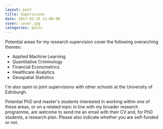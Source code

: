```yaml
---
layout: post
title: Supervision
date: 2017-03-25 11:00:00
cover: cover.jpg
categories: posts
---
```


Potential areas for my research supervision cover the following overarching themes:

* Applied Machine Learning
* Quantitative Criminology
* Financial Econometrics 
* Healthcare Analytics 
* Geospatial Statistics

I'm also open to joint supervisions with other schools at the University of Edinburgh.

Potential PhD and master's students interested in working within one of these areas, or on a related topic in line with my broader research programme, are welcome to send me an email with their CV and, for PhD students, a research plan. Please also indicate whether you are self-funded or not.

<br>

